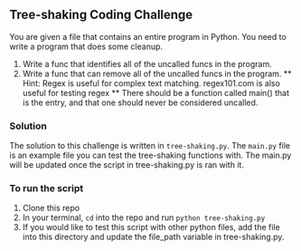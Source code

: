 ## Tree-shaking Coding Challenge

You are given a file that contains an entire program in Python. You need to write a program that does some cleanup.

1. Write a func that identifies all of the uncalled funcs in the program.
2. Write a func that can remove all of the uncalled funcs in the program.
   ** Hint: Regex is useful for complex text matching. regex101.com is also useful for testing regex
   ** There should be a function called main() that is the entry, and that one should never be considered uncalled.

### Solution

The solution to this challenge is written in `tree-shaking.py`.
The `main.py` file is an example file you can test the tree-shaking functions with.
The main.py will be updated once the script in tree-shaking.py is ran with it.

### To run the script

1. Clone this repo
2. In your terminal, `cd` into the repo and run `python tree-shaking.py`
3. If you would like to test this script with other python files, add the file into this directory and update the file_path variable in tree-shaking.py.
